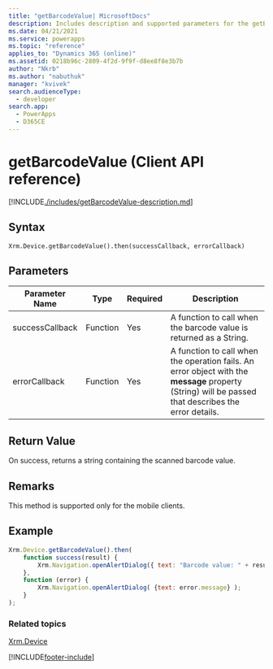 ```yaml
---
title: "getBarcodeValue| MicrosoftDocs"
description: Includes description and supported parameters for the getBarCodeValue method.
ms.date: 04/21/2021
ms.service: powerapps
ms.topic: "reference"
applies_to: "Dynamics 365 (online)"
ms.assetid: 0218b96c-2809-4f2d-9f9f-d8ee8f8e3b7b
author: "Nkrb"
ms.author: "nabuthuk"
manager: "kvivek"
search.audienceType: 
  - developer
search.app: 
  - PowerApps
  - D365CE
---
```

# getBarcodeValue (Client API reference)



[!INCLUDE[./includes/getBarcodeValue-description.md](./includes/getBarcodeValue-description.md)]


## Syntax

`Xrm.Device.getBarcodeValue().then(successCallback, errorCallback)`

## Parameters

| Parameter Name        | Type           | Required  |Description  |
| ------------- |-------------| -----|-----|
|successCallback |Function | Yes|A function to call when the barcode value is returned as a String.|
|errorCallback |Function | Yes|A function to call when the operation fails. An error object with the **message** property (String) will be passed that describes the error details.|
 

## Return Value
On success, returns a string containing the scanned barcode value.

## Remarks
This method is supported only for the mobile clients.

## Example

```JavaScript
Xrm.Device.getBarcodeValue().then(
    function success(result) {
        Xrm.Navigation.openAlertDialog({ text: "Barcode value: " + result });
    },
    function (error) {
        Xrm.Navigation.openAlertDialog( {text: error.message} );
    }
);
``` 

### Related topics
[Xrm.Device](../xrm-device.md)



[!INCLUDE[footer-include](../../../../../includes/footer-banner.md)]